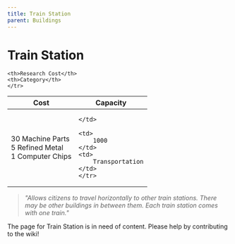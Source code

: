 ```yaml
---
title: Train Station
parent: Buildings
---
```

# Train Station

<table>
<thead>
	<tr>
	<th>Cost</th>
	<th>Capacity</th>
	
	<th>Research Cost</th>
	<th>Category</th>
	</tr>
</thead>
<tbody>
	<tr>
	<td>
		30 Machine Parts<br>5 Refined Metal<br>1 Computer Chips
	</td>
	<td>
		
	</td>
	
	<td>
		1000
	</td>
	<td>
		Transportation
	</td>
	</tr>
</tbody>
</table>

> *"Allows citizens to travel horizontally to other train stations. There may be other buildings in between them. Each train station comes with one train."*

The page for Train Station is in need of content. Please help by contributing to the wiki!
